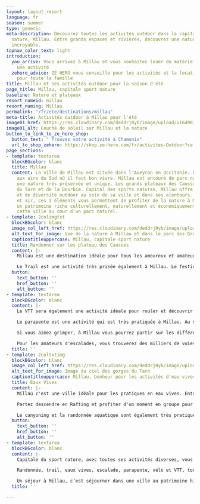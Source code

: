 ```yaml
---
layout: layout_resort
language: fr
season: summer
type: generic
meta-description: Découvrez toutes les activités outdoor dans la capital des sports
  nature, Millau. Entre grands espaces et rivières, découvrez une nature riche et
  incroyable.
topnav_color_text: light
introduction:
  you_arrive: Vous arrivez à Millau et vous souhaitez louer du matériel ou trouver
    une activité
  zehero_advice: ZE HERO vous conseille pour les activités et la location des équipements
    pour toute la famille
title: Millau et ses activités outdoor pour la saison d'été
page_title: Millau, capitale sport nature
baseline: Nature et plateaux
resort_nameid: millau
resort_naming: Millau
permalink: "/fr/ete/destinations/millau"
meta-title: Activités outdoor à Millau pour l'été
image01_href: https://res.cloudinary.com/deddrj0yb/image/upload/v1649839719/website/resorts/Millau/rowan-heuvel-uEOEpWD1UPg-unsplash.jpg
image01_alt: Couché de soleil sur Millau et la nature
button_to_link_to_ze_hero_shop:
  button_text: " Trouvez votre activité à Chamonix"
  url_to_shop_zehero: https://shop.ze-hero.com/fr/activites-Outdoor?calessonstype=all&catypegenderlistsummer=all&calessonsactivitytype=all&start-date=
page_sections:
- template: textarea
  blockBGcolor: blanc
  title: Millau
  content: La ville de Millau est située dans l'Aveyron en Occitanie. Une petite ville
    aux airs du Sud où il faut bon vivre. Millau est entouré de parc naturel et offre
    une nature très préservée et unique. Les grands plateaux des Causses, les gorges
    du Tarn et de la Dourbie. Capital des sports natures, Millau offre un panel d'activité
    et de diversité outdoor au sein de sa ville et dans ses alentours. Eau, terre
    et air, ces 3 éléments vous permettent de profiter de la nature à Millau. Entre
    un patrimoine riche culturellement, naturellement et économiquement, découvrez
    cette ville au cœur d'un parc naturel.
- template: 2colimgtxt
  blockBGcolor: blanc
  image_col_left_href: https://res.cloudinary.com/deddrj0yb/image/upload/v1649839491/website/resorts/Millau/benjamin-vautier-d5EcyDvTi_I-unsplash.jpg
  alt_text_for_image: Vue de la nature à Millau et dans le parc des Grands Causses
  captiontitleuppercase: Millau, capitale sport nature
  title: Randonner sur les plateau des Causses
  content: |-
    Millau est une destination idéale pour tous les amoureux et amateurs de la randonnée et de la marche. Découvrez des centaines de sentiers et des centaines de kilomètres de sentier balisées afin de découvrir le parc naturel régional des Grands Causses. Mais c'est également dans les gorges du Tarn, de la Jonte et de la Dourbie que vous pourrez aussi randonner et découvrir des paysages façonnés par l'eau où la végétation sera incroyable. Partez à la rencontre des troupeaux, des plateaux des causses et ses sommets, des villages troglodytiques, du viaduc de Millau. Vous pourrez également observer les vautours et autres rapaces voler au-dessus de votre tête. Explorez les sentiers du plus grand labyrinthe rocheux d'Europe à Montpellier le Vieux. Il existe énormément de circuits et d'itinérances, tout comme de nombreux GR. Un guide vous permettra de vous faire découvrir ce territoire riche et préservé, de vous apporter toutes les connaissances de cette nature mais également de son histoire.

    Le Trail est une activité très prisée également à Millau. Le festival des Templiers et ses nombreuses courses sont un événement international dans le milieu du trail. Vous pourrez découvrir les nombreux parcours balisés par la ville de Millau mais également partir faire la reconnaissance des différents parcours. Des coins, des lieux où courir sera seulement plaisir et jeu.
  button:
    text_button: ''
    href_button: ''
    alt_button: ''
- template: textarea
  blockBGcolor: blanc
  content: |-
    Le VTT sera également une activité idéale pour rouler et découvrir l'environnement. Partez rouler sur la grande traversée du massif central ou traverser encore tout le parc naturel régional des Grands Causses ainsi que celui des Cévennes. À Millau, c'est 11 parcours de cross-country qui sont mis à votre disponibilité et pour tous les niveaux de pratique de VTT. Vous découvrirez également 11 parcours enduro à Millau. Pour les amateurs plutôt du bitume, Millau est un endroit parfait également pour rouler à vélo de route et découvrir ses lieux.

    Le parapente est une activité qui est très pratiquée à Millau. Au sommet du Pouncho d’Agast, de Brunas, de Novis, et de la Granède vous permettez de décoller et voler au-dessus de Millau et la nature qui l'entoure. Un moment de plénitude et de contemplation devant une nature sauvage et classée au patrimoine de l'UNESCO.

    Si vous aimez grimper, à Millau vous pourrez partir sur les différentes via ferrata. La Via Ferrata de Boofie qui ne vous laissera pas indifférent par ses passages vertigineux, variés. Un moment sportif pour des sensations fortes garanties.

    Pour les amateurs d'escalades, vous trouverez des milliers de voies dans le parc des Causses et des Cévennes. Un choix large pour tous les niveaux et tous les goûts. Les gorges de la Jonte et de la Dourbie sont réputées pour leurs voies d'escalades. Accompagné d'un guide, vous pourrez vous s'initier à l'escalade dans ce cadre naturel.
  title: ''
- template: 2coltxtimg
  blockBGcolor: blanc
  image_col_left_href: https://res.cloudinary.com/deddrj0yb/image/upload/v1649842562/website/resorts/Millau/thomas-de-luze-8x0THHJguiY-unsplash.jpg
  alt_text_for_image: Image du ciel des gorges du Tarn
  captiontitleuppercase: Millau, bonheur pour les activités d'eau vives
  title: Eaux Vives
  content: |-
    Millau c'est une ville idéale pour les pratiques en eau vives. Entre les gorges du Tarn et les gorges de la Dourbie, les différentes activités d'eau vives à Millau seront variées.

    Partez descendre en Rafting et profiter d'un moment en groupe pour partager des sensations fortes en équipe. Pagayez à deux ou tout seul en canoë-kayak pour des randonnées douces ou très sportives en fonction des rapides et de la force de la rivière. Un moyen parfait pour découvrir l'environnement et les paysages, tout en se dépassant physiquement. Vous pourrez également pratiquer l'Hydrospeed, pour un moment encore plus près de l'eau et des courants pour ne faire qu'un avec la rivière.

    Le canyoning et la randonnée aquatique sont également très pratiqué à Millau. Des canyons réputés pour tous les niveaux que vous pourrez découvrir dans les environs de Millau. Découvrez le canyoning du Tapoul, de Bramabiau. Dans la Haute Dourbie, vous pourrez également découvrir le canyon sans matériel pour les personnes préférant s'initier sans obstacles dans cette activité.
  button:
    text_button: ''
    href_button: ''
    alt_button: ''
- template: textarea
  blockBGcolor: blanc
  content: |-
    Capitale du sport nature, avec toutes ses activités diverses, vous pourrez bénéficier à Millau de toutes les activités outdoors pour un séjour sportif et ludique.

    Randonnée, trail, eaux vives, escalade, parapente, vélo et VTT, toutes ces activités sont à vos pieds et directement disponible. Millau c'est aussi le Naturel Games, un rendez-vous international de toutes ces activités outdoors.

    Un séjour à Millau, c’est séjourner dans une ville au patrimoine historique incroyable dans une nature préservé et magique.
  title: ''

---
```

